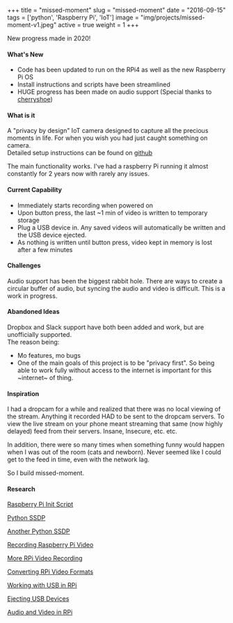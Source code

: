 +++
title = "missed-moment"
slug = "missed-moment"
date = "2016-09-15"
tags = ['python', 'Raspberry Pi', 'IoT']
image = "img/projects/missed-moment-v1.jpeg"
active = true
weight = 1
+++

New progress made in 2020!

<!--more-->

#### What's New

- Code has been updated to run on the RPi4 as well as the new Raspberry Pi OS
- Install instructions and scripts have been streamlined
- HUGE progress has been made on audio support (Special thanks to [cherryshoe](https://github.com/cherryshoe))

#### What is it
A "privacy by design" IoT camera designed to capture all the precious moments in life. For when you 
wish you had just caught something on camera.  
Detailed setup instructions can be found on [github](https://github.com/oudeismetis/missed-moment)

The main functionality works. I've had a raspberry Pi running it almost constantly for 2 years now with rarely any issues.

#### Current Capability
- Immediately starts recording when powered on
- Upon button press, the last ~1 min of video is written to temporary storage
- Plug a USB device in. Any saved videos will automatically be written and the USB device ejected.
- As nothing is written until button press, video kept in memory is lost after a few minutes

#### Challenges
Audio support has been the biggest rabbit hole. There are ways to create a circular buffer of 
audio, but syncing the audio and video is difficult. This is a work in progress.

#### Abandoned Ideas
Dropbox and Slack support have both been added and work, but are unofficially supported.  
The reason being:  
- Mo features, mo bugs  
- One of the main goals of this project is to be "privacy first". So being able to work fully 
without access to the internet is important for this ~internet~ of thing.

#### Inspiration
I had a dropcam for a while and realized that there was no local viewing of the stream. Anything it 
recorded HAD to be sent to the dropcam servers. To view the live stream on your phone meant 
streaming that same (now highly delayed) feed from their servers. Insane, Insecure, etc. etc.

In addition, there were so many times when something funny would happen when I was out of the room 
(cats and newborn). Never seemed like I could get to the feed in time, even with the network lag.

So I build missed-moment.

#### Research
[Raspberry Pi Init Script](https://blog.lanyonm.org/articles/2015/01/11/raspberry-pi-init-script-python.html)

[Python SSDP](https://gist.github.com/dankrause/6000248)

[Another Python SSDP](https://gist.github.com/provegard/1435555)

[Recording Raspberry Pi Video](http://raspi.tv/2013/how-to-shoot-video-and-convert-it-to-something-you-can-edit-in-pinnacle-and-other-programs)

[More RPi Video Recording](https://www.raspberrypi-spy.co.uk/2013/05/capturing-hd-video-with-the-pi-camera-module/)

[Converting RPi Video Formats](http://raspi.tv/2013/another-way-to-convert-raspberry-pi-camera-h264-output-to-mp4)

[Working with USB in RPi](https://www.raspberrypi-spy.co.uk/2014/05/how-to-mount-a-usb-flash-disk-on-the-raspberry-pi/)

[Ejecting USB Devices](https://raspberrypi.stackexchange.com/questions/14843/how-to-eject-usb-device-on-raspberry-pi-not-just-unmount)

[Audio and Video in RPi](https://www.element14.com/community/thread/49732/l/high-quality-hd-audio-and-video-recorder-using-the-raspberry-pi?displayFullThread=true)
